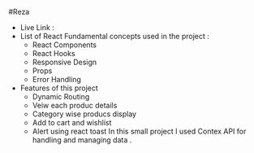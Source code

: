 #Reza

- Live Link :
- List of React Fundamental concepts used in the project : 
     - React Components
     - React Hooks
     - Responsive Design 
     - Props
     - Error Handling
- Features of this project
     - Dynamic Routing
     - Veiw each produc details
     - Category wise producs display
     - Add to cart and wishlist
     - Alert using react toast
In this small project I used Contex API for handling and managing data .